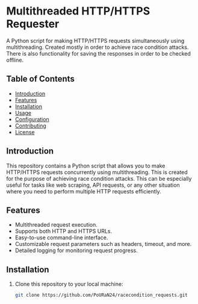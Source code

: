 # Multithreaded HTTP/HTTPS Requester

A Python script for making HTTP/HTTPS requests simultaneously using multithreading. Created mostly in order to achieve race condition attacks. 
There is also functionality for saving the responses in order to be checked offline.

## Table of Contents

- [Introduction](#introduction)
- [Features](#features)
- [Installation](#installation)
- [Usage](#usage)
- [Configuration](#configuration)
- [Contributing](#contributing)
- [License](#license)

## Introduction

This repository contains a Python script that allows you to make HTTP/HTTPS requests concurrently using multithreading. 
This is created for the purpose of achieving race condition attacks. This can be especially useful for tasks like web scraping, API requests, or any other situation where you need to perform multiple HTTP requests efficiently.

## Features

- Multithreaded request execution.
- Supports both HTTP and HTTPS URLs.
- Easy-to-use command-line interface.
- Customizable request parameters such as headers, timeout, and more.
- Detailed logging for monitoring request progress.

## Installation

1. Clone this repository to your local machine:

   ```bash
   git clone https://github.com/PoURaN24/racecondition_requests.git
